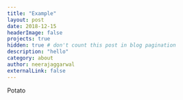 ```yaml
---
title: "Example"
layout: post
date: 2018-12-15
headerImage: false
projects: true
hidden: true # don't count this post in blog pagination
description: "hello"
category: about
author: neerajaggarwal
externalLink: false
---
```


Potato

